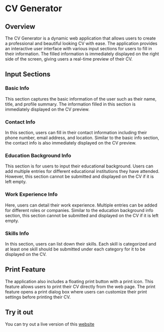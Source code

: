 # CV Generator

## Overview

The CV Generator is a dynamic web application that allows users to create a professional and beautiful looking CV with ease. The application provides an interactive user interface with various input sections for users to fill in their information. The filled information is immediately displayed on the right side of the screen, giving users a real-time preview of their CV.

## Input Sections

### Basic Info

This section captures the basic information of the user such as their name, title, and profile summary. The information filled in this section is immediately displayed on the CV preview.

### Contact Info

In this section, users can fill in their contact information including their phone number, email address, and location. Similar to the basic info section, the contact info is also immediately displayed on the CV preview.

### Education Background Info

This section is for users to input their educational background. Users can add multiple entries for different educational institutions they have attended. However, this section cannot be submitted and displayed on the CV if it is left empty.

### Work Experience Info

Here, users can detail their work experience. Multiple entries can be added for different roles or companies. Similar to the education background info section, this section cannot be submitted and displayed on the CV if it is left empty.

### Skills Info

In this section, users can list down their skills. Each skill is categorized and at least one skill should be submitted under each category for it to be displayed on the CV.

## Print Feature

The application also includes a floating print button with a print icon. This feature allows users to print their CV directly from the web page. The print feature opens a print dialog box where users can customize their print settings before printing their CV.

## Try it out
You can try out a live version of this [website](https://cv-generator-rceegqf6j-belal-alfutayhs-projects.vercel.app/) 

